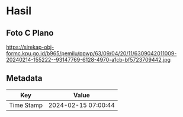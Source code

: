 # Hasil

## Foto C Plano

https://sirekap-obj-formc.kpu.go.id/b965/pemilu/ppwp/63/09/04/20/11/6309042011009-20240214-155222--93147769-6128-4970-a1cb-bf5723709442.jpg


## Metadata

| Key        | Value               |
| ---------- | ------------------- |
| Time Stamp | 2024-02-15 07:00:44 |



